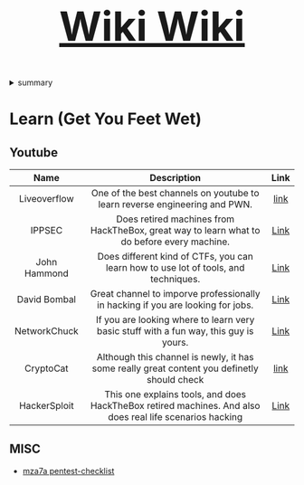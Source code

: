 <h1 align="center" style="font-size:72px">
<a href="https://prex-aliya.github.io/index.html">Wiki Wiki</a>
</h1>

<details><summary>summary</summary>

This is a small in-depth dive to the cybersecurity industry, mainly a list of
sources.

</details>

# Learn (Get You Feet Wet)


## Youtube

| Name      	| Description																 			     | Link  |
| :-----------: |:------------------------------------------------------------------------------------------:                   | :---------------------------------------------:|
| Liveoverflow  | One of the best channels on youtube to learn reverse engineering and PWN.                                     | [link](https://www.youtube.com/c/LiveOverflow) |
| IPPSEC        | Does retired machines from HackTheBox, great way to learn what to do before every machine.                    | [Link](https://www.youtube.com/c/ippsec) |
| John Hammond  | Does different kind of CTFs, you can learn how to use lot of tools, and techniques.                           | [Link](https://www.youtube.com/c/JohnHammond010) |
| David Bombal  | Great channel to imporve professionally in hacking if you are looking for jobs.			        | [Link](https://www.youtube.com/c/DavidBombal) |
| NetworkChuck  | If you are looking where to learn very basic stuff with a fun way, this guy is yours.		                | [Link](https://www.youtube.com/c/NetworkChuck) |
| CryptoCat		| Although this channel is newly, it has some really great content you definetly should check           | [link](https://www.youtube.com/c/CryptoCat23) |
| HackerSploit  | This one explains tools, and does HackTheBox retired machines. And also does real life scenarios hacking      | [Link](https://www.youtube.com/c/HackerSploit) |

## MISC

- [mza7a pentest-checklist](https://github.com/mza7a/pentest-checklist)
